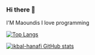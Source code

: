 ### Hi there 👋

I'M Maoundis I love programming

[![Top Langs](https://github-readme-stats.vercel.app/api/top-langs/?username=ikbal-hanafi&theme=dark&layout=compact)](https://github.com/ikbal-hanafi)

[![ikbal-hanafi GitHub stats](https://github-readme-stats.vercel.app/api?username=ikbal-hanafi&theme=dark&show_icons=true)](https://github.com/ikbal-hanafi)
